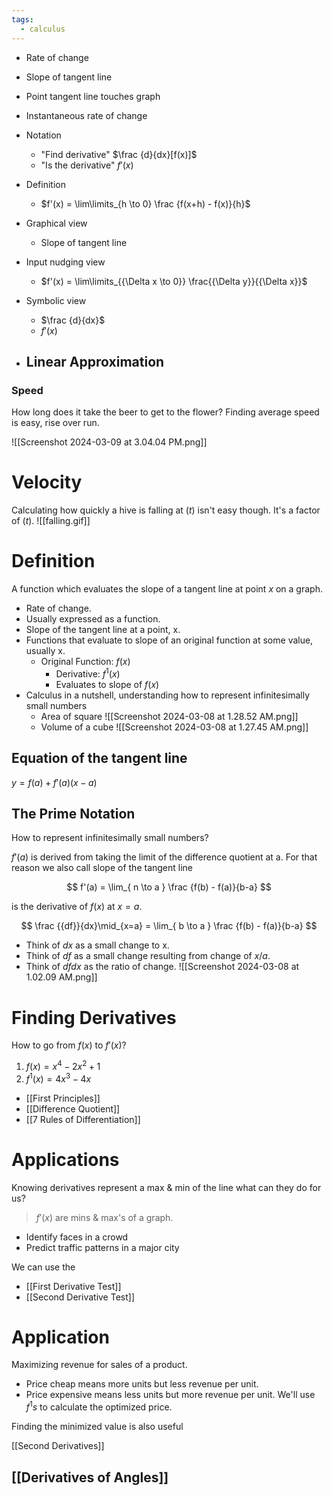```yaml
---
tags:
  - calculus
---
```

- Rate of change
- Slope of tangent line
- Point tangent line touches graph
- Instantaneous rate of change
- Notation
	- "Find derivative"
		   $\frac {d}{dx}[f(x)]$
	- "Is the derivative" 
		  $f'(x)$


- Definition
	- $f'(x) = \lim\limits_{h \to 0} \frac {f(x+h) - f(x)}{h}$
- Graphical view
	- Slope of tangent line
- Input nudging view
	- $f'(x) = \lim\limits_{{\Delta x \to 0}} \frac{{\Delta y}}{{\Delta x}}$
- Symbolic view
	- $\frac {d}{dx}$
	- $f'(x)$
- Linear Approximation
	- 


### Speed

How long does it take the beer to get to the flower?
Finding average speed is easy, rise over run.

![[Screenshot 2024-03-09 at 3.04.04 PM.png]]

# Velocity

Calculating how quickly a hive is falling at $(t)$ isn't easy though.
It's a factor of $(t)$.
![[falling.gif]]

# Definition

A function which evaluates the slope of a tangent line at point $x$ on a graph.

- Rate of change.
- Usually expressed as a function.
- Slope of the tangent line at a point, x.
- Functions that evaluate to slope of an original function at some value, usually x.
  - Original Function: $f(x)$
    - Derivative: $f^1(x)$
    - Evaluates to slope of $f(x)$
- Calculus in a nutshell, understanding how to represent infinitesimally small numbers
  - Area of square
    ![[Screenshot 2024-03-08 at 1.28.52 AM.png]]
  - Volume of a cube
    ![[Screenshot 2024-03-08 at 1.27.45 AM.png]]

## Equation of the tangent line

$y = f(a) + f'(a)(x-a)$

## The Prime Notation

How to represent infinitesimally small numbers?

$f'(a)$ is derived from taking the limit of the difference quotient at a. For that reason we also call slope of the tangent line

$$
f'(a) = \lim_{ n \to a } \frac {f(b) - f(a)}{b-a}
$$

is the derivative of $f(x)$ at $x = a$.

$$
\frac {{df}}{dx}\mid_{x=a} = \lim_{ b \to a } \frac {f(b) - f(a)}{b-a}
$$

- Think of $dx$ as a small change to x.
- Think of $df$ as a small change resulting from change of $x/a$.
- Think of ${df}{dx}$ as the ratio of change.
  ![[Screenshot 2024-03-08 at 1.02.09 AM.png]]

# Finding Derivatives

How to go from $f(x)$ to $f'(x)$?

1. $f(x)=x^4−2x^2+1$
2. $f^1(x) = 4x^3-4x$

- [[First Principles]]
- [[Difference Quotient]]
- [[7 Rules of Differentiation]]

# Applications

Knowing derivatives represent a max & min of the line what can they do for us?

> $f'(x)$ are mins & max's of a graph.

- Identify faces in a crowd
- Predict traffic patterns in a major city

We can use the

- [[First Derivative Test]]
- [[Second Derivative Test]]

# Application

Maximizing revenue for sales of a product.

- Price cheap means more units but less revenue per unit.
- Price expensive means less units but more revenue per unit.
  We'll use $f^1s$ to calculate the optimized price.

Finding the minimized value is also useful

[[Second Derivatives]]

## [[Derivatives of Angles]]
